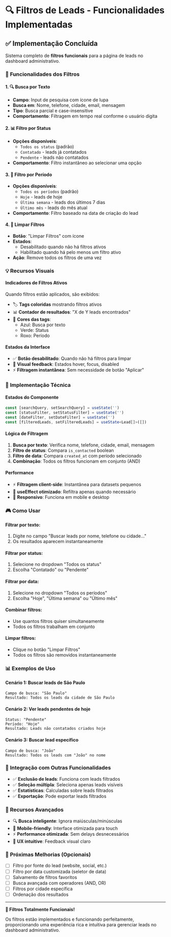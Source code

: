 # 🔍 Filtros de Leads - Funcionalidades Implementadas

## ✅ Implementação Concluída

Sistema completo de **filtros funcionais** para a página de leads no dashboard administrativo.

### 🎯 **Funcionalidades dos Filtros**

#### 1. **🔍 Busca por Texto**
- **Campo**: Input de pesquisa com ícone de lupa
- **Busca em**: Nome, telefone, cidade, email, mensagem
- **Tipo**: Busca parcial e case-insensitive
- **Comportamento**: Filtragem em tempo real conforme o usuário digita

#### 2. **📊 Filtro por Status**
- **Opções disponíveis**:
  - `Todos os status` (padrão)
  - `Contatado` - leads já contatados
  - `Pendente` - leads não contatados
- **Comportamento**: Filtro instantâneo ao selecionar uma opção

#### 3. **📅 Filtro por Período**
- **Opções disponíveis**:
  - `Todos os períodos` (padrão)
  - `Hoje` - leads de hoje
  - `Última semana` - leads dos últimos 7 dias
  - `Último mês` - leads do mês atual
- **Comportamento**: Filtro baseado na data de criação do lead

#### 4. **🧹 Limpar Filtros**
- **Botão**: "Limpar Filtros" com ícone
- **Estados**: 
  - Desabilitado quando não há filtros ativos
  - Habilitado quando há pelo menos um filtro ativo
- **Ação**: Remove todos os filtros de uma vez

### 💡 **Recursos Visuais**

#### **Indicadores de Filtros Ativos**
Quando filtros estão aplicados, são exibidos:
- 🏷️ **Tags coloridas** mostrando filtros ativos
- 📊 **Contador de resultados**: "X de Y leads encontrados"
- 🎨 **Cores das tags**:
  - Azul: Busca por texto
  - Verde: Status
  - Roxo: Período

#### **Estados da Interface**
- ✅ **Botão desabilitado**: Quando não há filtros para limpar
- 🎨 **Visual feedback**: Estados hover, focus, disabled
- ⚡ **Filtragem instantânea**: Sem necessidade de botão "Aplicar"

### 🔧 **Implementação Técnica**

#### **Estados do Componente**
```typescript
const [searchQuery, setSearchQuery] = useState('')
const [statusFilter, setStatusFilter] = useState('')
const [dateFilter, setDateFilter] = useState('')
const [filteredLeads, setFilteredLeads] = useState<Lead[]>([])
```

#### **Lógica de Filtragem**
1. **Busca por texto**: Verifica nome, telefone, cidade, email, mensagem
2. **Filtro de status**: Compara `is_contacted` boolean
3. **Filtro de data**: Compara `created_at` com período selecionado
4. **Combinação**: Todos os filtros funcionam em conjunto (AND)

#### **Performance**
- ⚡ **Filtragem client-side**: Instantânea para datasets pequenos
- 🔄 **useEffect otimizado**: Refiltra apenas quando necessário
- 📱 **Responsivo**: Funciona em mobile e desktop

### 🎮 **Como Usar**

#### **Filtrar por texto:**
1. Digite no campo "Buscar leads por nome, telefone ou cidade..."
2. Os resultados aparecem instantaneamente

#### **Filtrar por status:**
1. Selecione no dropdown "Todos os status"
2. Escolha "Contatado" ou "Pendente"

#### **Filtrar por data:**
1. Selecione no dropdown "Todos os períodos"
2. Escolha "Hoje", "Última semana" ou "Último mês"

#### **Combinar filtros:**
- Use quantos filtros quiser simultaneamente
- Todos os filtros trabalham em conjunto

#### **Limpar filtros:**
- Clique no botão "Limpar Filtros"
- Todos os filtros são removidos instantaneamente

### 📊 **Exemplos de Uso**

#### **Cenário 1**: Buscar leads de São Paulo
```
Campo de busca: "São Paulo"
Resultado: Todos os leads da cidade de São Paulo
```

#### **Cenário 2**: Ver leads pendentes de hoje
```
Status: "Pendente"
Período: "Hoje"
Resultado: Leads não contatados criados hoje
```

#### **Cenário 3**: Buscar lead específico
```
Campo de busca: "João"
Resultado: Todos os leads com "João" no nome
```

### 🔄 **Integração com Outras Funcionalidades**

- ✅ **Exclusão de leads**: Funciona com leads filtrados
- ✅ **Seleção múltipla**: Seleciona apenas leads visíveis
- ✅ **Estatísticas**: Calculadas sobre leads filtrados
- ✅ **Exportação**: Pode exportar leads filtrados

### 🚀 **Recursos Avançados**

- 🔍 **Busca inteligente**: Ignora maiúsculas/minúsculas
- 📱 **Mobile-friendly**: Interface otimizada para touch
- ⚡ **Performance otimizada**: Sem delays desnecessários
- 🎯 **UX intuitive**: Feedback visual claro

### 📝 **Próximas Melhorias (Opcionais)**

- [ ] Filtro por fonte do lead (website, social, etc.)
- [ ] Filtro por data customizada (seletor de data)
- [ ] Salvamento de filtros favoritos
- [ ] Busca avançada com operadores (AND, OR)
- [ ] Filtros por cidade específica
- [ ] Ordenação dos resultados

---

**🎉 Filtros Totalmente Funcionais!**

Os filtros estão implementados e funcionando perfeitamente, proporcionando uma experiência rica e intuitiva para gerenciar leads no dashboard administrativo.

